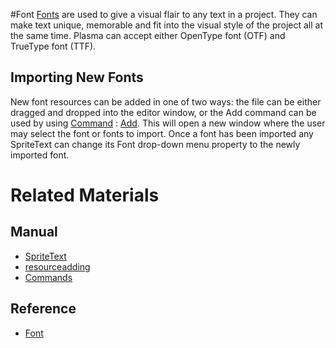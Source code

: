 #Font
[Fonts](https://github.com/PlasmaEngine/PlasmaDocs/tree/master/docs/C%2B%2B/code_reference/class_reference/font.markdown) are used to give a visual flair to any text in a project. They can make text unique, memorable and fit into the visual style of the project all at the same time. Plasma can accept either OpenType font (OTF) and TrueType font (TTF).


## Importing New Fonts

New font resources can be added in one of two ways: the file can be either dragged and dropped into the editor window, or the Add command can be used by using [Command](https://plasmaengine.github.io/PlasmaDocs/Manual/editor/editorcommands/commands.markdown) : [Add](https://github.com/PlasmaEngine/PlasmaDocs/tree/master/docs/C%2B%2B/code_reference/command_reference.markdown#add).
This will open a new window where the user may select the font or fonts to import. Once a font has been imported any SpriteText can change its Font drop-down menu property to the newly imported font. 

# Related Materials
## Manual
- [SpriteText](https://plasmaengine.github.io/PlasmaDocs/Manual/graphics/sprites/spritetext.markdown)
- [resourceadding](https://plasmaengine.github.io/PlasmaDocs/Manual/editor/editorcommands/resourceadding.markdown)
- [Commands](https://plasmaengine.github.io/PlasmaDocs/Manual/editor/editorcommands/commands.markdown)
## Reference
- [Font](https://github.com/PlasmaEngine/PlasmaDocs/tree/master/docs/C%2B%2B/code_reference/class_reference/font.markdown) 
 

 